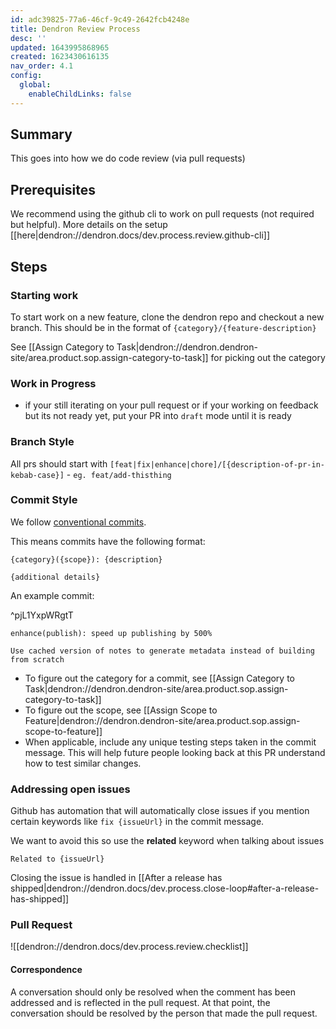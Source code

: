 ```yaml
---
id: adc39825-77a6-46cf-9c49-2642fcb4248e
title: Dendron Review Process
desc: ''
updated: 1643995868965
created: 1623430616135
nav_order: 4.1
config:
  global:
    enableChildLinks: false
---
```


## Summary

This goes into how we do code review (via pull requests)

## Prerequisites

We recommend using the github cli to work on pull requests (not required but helpful). More details on the setup [[here|dendron://dendron.docs/dev.process.review.github-cli]]

## Steps

### Starting work

To start work on a new feature, clone the dendron repo and checkout a new branch. This should be in the format of `{category}/{feature-description}`

See [[Assign Category to Task|dendron://dendron.dendron-site/area.product.sop.assign-category-to-task]] for picking out the category

### Work in Progress
- if your still iterating on your pull request or if your working on feedback but its not ready yet, put your PR into `draft` mode until it is ready

### Branch Style

All prs should start with `[feat|fix|enhance|chore]/[{description-of-pr-in-kebab-case}]`
    - `eg. feat/add-thisthing`

### Commit Style

We follow [conventional commits](https://www.conventionalcommits.org/en/v1.0.0/).

This means commits have the following format:

```
{category}({scope}): {description}

{additional details}
```

An example commit:

^pjL1YxpWRgtT
``` 
enhance(publish): speed up publishing by 500%

Use cached version of notes to generate metadata instead of building from scratch
```

* To figure out the category for a commit, see [[Assign Category to Task|dendron://dendron.dendron-site/area.product.sop.assign-category-to-task]]
* To figure out the scope, see [[Assign Scope to Feature|dendron://dendron.dendron-site/area.product.sop.assign-scope-to-feature]]
* When applicable, include any unique testing steps taken in the commit message. This will help future people looking back at this PR understand how to test similar changes.

### Addressing open issues

Github has automation that will automatically close issues if you mention certain keywords like `fix {issueUrl}` in the commit message. 

We want to avoid this so use the **related** keyword when talking about issues

```
Related to {issueUrl}
```

Closing the issue is handled in [[After a release has shipped|dendron://dendron.docs/dev.process.close-loop#after-a-release-has-shipped]]

### Pull Request
![[dendron://dendron.docs/dev.process.review.checklist]]

#### Correspondence

A conversation should only be resolved when the comment has been addressed and is reflected in the pull request. 
At that point, the conversation should be resolved by the person that made the pull request. 
